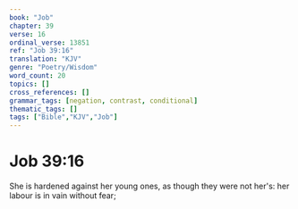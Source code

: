 ```yaml
---
book: "Job"
chapter: 39
verse: 16
ordinal_verse: 13851
ref: "Job 39:16"
translation: "KJV"
genre: "Poetry/Wisdom"
word_count: 20
topics: []
cross_references: []
grammar_tags: [negation, contrast, conditional]
thematic_tags: []
tags: ["Bible","KJV","Job"]
---
```


# Job 39:16

She is hardened against her young ones, as though they were not her's: her labour is in vain without fear;
